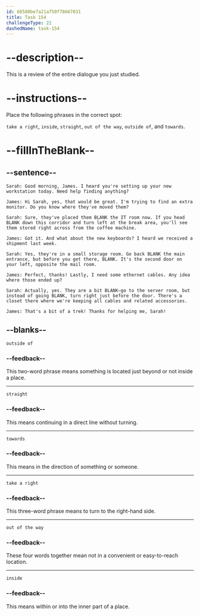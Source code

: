 ```yaml
---
id: 68580be7a21a750f78667031
title: Task 154
challengeType: 22
dashedName: task-154
---
```


<!-- REVIEW -->

# --description--

This is a review of the entire dialogue you just studied.

# --instructions--

Place the following phrases in the correct spot: 

`take a right`, `inside`, `straight`, `out of the way`, `outside of`, and `towards`.

# --fillInTheBlank--

## --sentence--

`Sarah: Good morning, James. I heard you're setting up your new workstation today. Need help finding anything?`

`James: Hi Sarah, yes, that would be great. I'm trying to find an extra monitor. Do you know where they've moved them?`

`Sarah: Sure, they've placed them BLANK the IT room now. If you head BLANK down this corridor and turn left at the break area, you'll see them stored right across from the coffee machine.`

`James: Got it. And what about the new keyboards? I heard we received a shipment last week.`

`Sarah: Yes, they're in a small storage room. Go back BLANK the main entrance, but before you get there, BLANK. It's the second door on your left, opposite the mail room.`

`James: Perfect, thanks! Lastly, I need some ethernet cables. Any idea where those ended up?`

`Sarah: Actually, yes. They are a bit BLANK—go to the server room, but instead of going BLANK, turn right just before the door. There's a closet there where we're keeping all cables and related accessories.`

`James: That's a bit of a trek! Thanks for helping me, Sarah!`

## --blanks--

`outside of`

### --feedback--

This two-word phrase means something is located just beyond or not inside a place.

---

`straight`

### --feedback--

This means continuing in a direct line without turning.

---

`towards`

### --feedback--

This means in the direction of something or someone.

---

`take a right`

### --feedback--

This three-word phrase means to turn to the right-hand side.

---

`out of the way`

### --feedback--

These four words together mean not in a convenient or easy-to-reach location.

---

`inside`

### --feedback--

This means within or into the inner part of a place.
